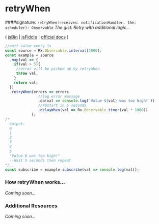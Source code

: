# retryWhen
####signature: `retryWhen(receives: notificationHandler, the: scheduler): Observable`
*The gist: Retry with additional logic...*

( [jsBin](http://jsbin.com/miduqexalo/1/edit?js,console) | [jsFiddle](https://jsfiddle.net/qg6qfqLz/12/) | [ official docs](http://reactivex.io/rxjs/class/es6/Observable.js~Observable.html#instance-method-retryWhen) )

```js
//emit value every 1s
const source = Rx.Observable.interval(1000);
const example = source
  .map(val => {
    if(val > 5){
     //error will be picked up by retryWhen
     throw val;
    }
    return val;
  })
  .retryWhen(errors => errors
               //log error message
               .do(val => console.log(`Value ${val} was too high!`))
               //restart in 5 seconds
               .delayWhen(val => Rx.Observable.timer(val * 1000))
            );
/*
  output: 
  0
  1
  2
  3
  4
  5
  "Value 6 was too high!"
  --Wait 5 seconds then repeat
*/
const subscribe = example.subscribe(val => console.log(val));
```

### How retryWhen works...
*Coming soon...*


### Additional Resources
*Coming soon...*
